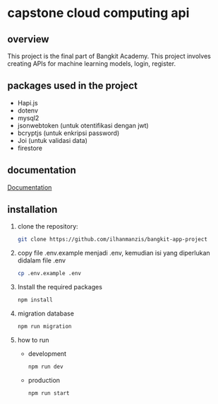# capstone cloud computing api


## overview

This project is the final part of Bangkit Academy. This project involves creating APIs for machine learning models, login, register.

## packages used in the project

- Hapi.js
- dotenv
- mysql2
- jsonwebtoken (untuk otentifikasi dengan jwt)
- bcryptjs (untuk enkripsi password)
- Joi (untuk validasi data)
- firestore

## documentation

[Documentation](https://app.swaggerhub.com/apis-docs/C344B4KY1948/dokumentasi-api-ideat/1.0.0)


## installation

1. clone the repository:
   ```sh
   git clone https://github.com/ilhanmanzis/bangkit-app-project
   ```

2. copy file .env.example menjadi .env, kemudian isi yang diperlukan didalam file .env
   ```sh
   cp .env.example .env
   ```

3. Install the required packages
   ```sh
   npm install
   ```

4. migration database
   ```sh
   npm run migration
   ```

5. how to run
   - development
     ```sh
     npm run dev
     ```
   - production
     ```sh
     npm run start
     ```
